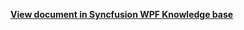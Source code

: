**[View document in Syncfusion WPF Knowledge base](https://www.syncfusion.com/kb/12301/how-to-display-a-particular-day-and-time-in-day-view-of-wpf-schedule-sfscheduler)**
